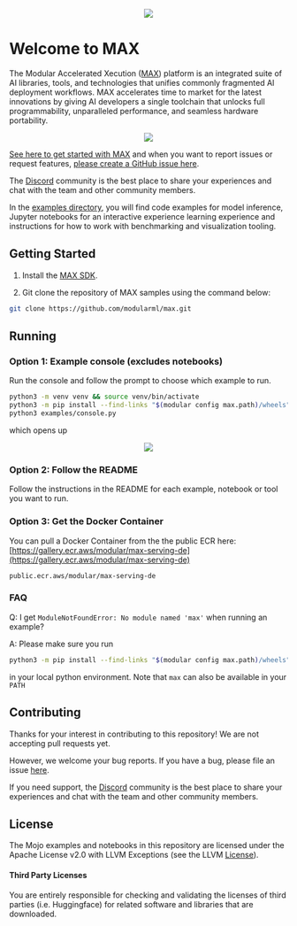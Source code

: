 <p align="center">
    <img src="https://modular-assets.s3.amazonaws.com/images/modular_github_logo_bg.png">
</p>

# Welcome to MAX

The Modular Accelerated Xecution ([MAX](https://www.modular.com/max)) platform is an integrated suite of AI libraries, tools, and technologies that unifies commonly fragmented AI deployment workflows. MAX accelerates time to market for the latest innovations by giving AI developers a single toolchain that unlocks full programmability, unparalleled performance, and seamless hardware portability.


<p align="center">
    <img src="https://modular-assets.s3.amazonaws.com/images/modular_architecture_diagram_bg.png">
</p>


[See here to get started with MAX](https://docs.modular.com/engine/get-started) and when you want to report issues or request features,
[please create a GitHub issue here](https://github.com/modularml/max/issues/new/choose).

The [Discord](https://discord.gg/modular) community is the best place to share your experiences and chat with the team and other community members.

In the [examples directory](https://github.com/modularml/max/tree/main/examples), you will find code examples for model inference, Jupyter notebooks for an interactive experience learning experience and instructions for how to work with benchmarking and visualization tooling.



## Getting Started

1. Install the [MAX SDK](https://docs.modular.com/engine/get-started).

2. Git clone the repository of MAX samples using the command below:

```bash
git clone https://github.com/modularml/max.git
```

## Running

### Option 1: Example console (excludes notebooks)

Run the console and follow the prompt to choose which example to run.

```sh
python3 -m venv venv && source venv/bin/activate
python3 -m pip install --find-links "$(modular config max.path)/wheels" max-engine
python3 examples/console.py
```

which opens up

<p align="center">
    <img src="https://modular-assets.s3.amazonaws.com/images/modular_console_bg.png">
</p>


### Option 2: Follow the README

Follow the instructions in the README for each example, notebook or tool you want to run.

### Option 3: Get the Docker Container

You can pull a Docker Container from the the public ECR here: [https://gallery.ecr.aws/modular/max-serving-de](https://gallery.ecr.aws/modular/max-serving-de)

```public.ecr.aws/modular/max-serving-de```

### FAQ

Q: I get `ModuleNotFoundError: No module named 'max'` when running an example?

A: Please make sure you run

```sh
python3 -m pip install --find-links "$(modular config max.path)/wheels" max-engine
```

in your local python environment. Note that `max` can also be available in your `PATH`


## Contributing

Thanks for your interest in contributing to this repository!
We are not accepting pull requests yet.

However, we welcome your bug reports.  If you have a bug, please file an issue [here](https://github.com/modularml/max/issues/new/choose).

If you need support, the [Discord](https://discord.gg/modular) community is the best place to share your experiences and chat with the team and other community members.

## License

The Mojo examples and notebooks in this repository are licensed
under the Apache License v2.0 with LLVM Exceptions
(see the LLVM [License](https://llvm.org/LICENSE.txt)).

#### Third Party Licenses
You are entirely responsible for checking and validating the licenses of third parties (i.e. Huggingface) for related software and libraries that are downloaded.


